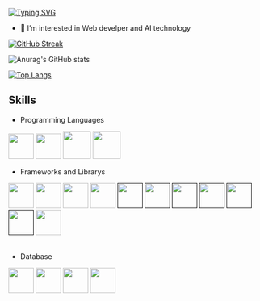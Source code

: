 
[![Typing SVG](https://readme-typing-svg.demolab.com?font=Fira+Code&duration=4000&pause=500&color=54B435&width=435&lines=He+there%2C+I'm+a+Web+Developer)](https://git.io/typing-svg)

- 👀 I’m interested in Web develper and AI technology

[![GitHub Streak](https://streak-stats.demolab.com?user=SoltanHuseynov&theme=dark&border_radius=4.6)](https://git.io/streak-stats)

![Anurag's GitHub stats](https://github-readme-stats.vercel.app/api?username=SoltanHuseynov&show_icons=true&theme=dark)

[![Top Langs](https://github-readme-stats.vercel.app/api/top-langs/?username=SoltanHuseynov&layout=compact&theme=dark)](https://github.com/anuraghazra/github-readme-stats)

## Skills

- Programming Languages
<div>
  <a href="https://en.wikipedia.org/wiki/JavaScript"><img src="https://pics.freeicons.io/uploads/icons/png/21088442871540553614-512.png" width=50></a>
  <a href="https://en.wikipedia.org/wiki/Python_(programming_language)"><img src="https://pics.freeicons.io/uploads/icons/png/12785093741551942290-512.png" width=50></a>
  <a href="https://en.wikipedia.org/wiki/PHP" style="maring:100px"><img src="https://img.icons8.com/plasticine/512/php.png" width=55></a>
  <a href="https://en.wikipedia.org/wiki/Go_(programming_language)" style="maring:100px"><img src="https://img.icons8.com/color/512/golang.png" width=55></a>
</div>


- Frameworks and Librarys
<div>
  <a href="https://reactjs.org/docs/getting-started.html"><img src="https://pics.freeicons.io/uploads/icons/png/20167174151551942641-512.png" width=50/></a>
  <a href="https://vuejs.org/"><img src="https://pics.freeicons.io/uploads/icons/png/191213921552037062-512.png" width=50/></a>
  <a href="https://nextjs.org/"><img src="https://img.icons8.com/color/512/nextjs.png" width=50/></a>
  <a href="https://nodejs.org/en/"><img src="https://img.icons8.com/fluency/512/node-js.png" width=50/></a>
  <a href=""><img src="https://img.icons8.com/nolan/512/express-js.png" width=50/></a>
  <a href=""><img src="https://laravel.com/img/logotype.min.svg" width=50/></a>
  <a href=""><img src="https://upload.wikimedia.org/wikipedia/en/thumb/9/9a/Cake-logo.png/120px-Cake-logo.png" width=50/></a>
  <a href=""><img src="https://upload.wikimedia.org/wikipedia/commons/e/e6/Python_and_Qt.svg" width=50/></a>
  <a href=""><img src="https://upload.wikimedia.org/wikipedia/commons/thumb/3/32/OpenCV_Logo_with_text_svg_version.svg/180px-OpenCV_Logo_with_text_svg_version.svg.png" width=50/></a>
  <a href=""><img src="https://upload.wikimedia.org/wikipedia/commons/thumb/3/31/NumPy_logo_2020.svg/120px-NumPy_logo_2020.svg.png" width=50/></a>
  <a href="https://www.djangoproject.com/start/"><img src="https://pics.freeicons.io/uploads/icons/png/9686895801536233213-512.png" width=50/></a>
</div><br>

- Database
<div>
  <a href="https://www.mysql.com/"><img src="https://img.icons8.com/color/512/mysql-logo.png" width=50/></a>
  <a href="https://www.mongodb.com/home"><img src="https://img.icons8.com/color/512/mongodb.png" width=50/></a>
  <a href="https://en.wikipedia.org/wiki/NoSQL"><img src="https://ourcodeworld.com/public-media/articles/articleocw-5d78ebb022d1e.webp" width=50/></a>
  <a href="https://www.postgresql.org/"><img src="https://img.icons8.com/color/512/postgreesql.png" width=50/></a>
</div>
